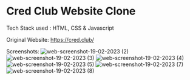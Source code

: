 # Cred Club Website Clone

Tech Stack used : HTML, CSS & Javascript

Original Website: https://cred.club/

Screenshots: 
![web-screenshot-19-02-2023 (2)](https://user-images.githubusercontent.com/113796859/219944943-b04e28c9-f659-4435-9137-5d0bb3c3dc16.jpg)
![web-screenshot-19-02-2023 (3)](https://user-images.githubusercontent.com/113796859/219944950-8180fe0f-2920-4fa1-aa3b-36ebd0e811fe.jpg)
![web-screenshot-19-02-2023 (4)](https://user-images.githubusercontent.com/113796859/219944958-5a606083-af3e-469c-962c-56b7fa2ebbb9.jpg)
![web-screenshot-19-02-2023 (5)](https://user-images.githubusercontent.com/113796859/219944970-ca7b35ed-3c83-435b-aecf-448dbbcd678b.jpg)
![web-screenshot-19-02-2023 (7)](https://user-images.githubusercontent.com/113796859/219944974-12ce3851-f7b7-4633-bec3-977e8f98e14f.jpg)
![web-screenshot-19-02-2023 (8)](https://user-images.githubusercontent.com/113796859/219944982-12e1ff3d-b192-4ca9-a429-4e5fb08f09df.jpg)
